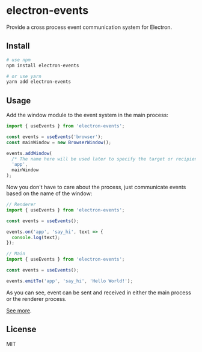 # electron-events

Provide a cross process event communication system for Electron.

## Install

```bash
# use npm
npm install electron-events

# or use yarn
yarn add electron-events
```

## Usage

Add the window module to the event system in the main process:

```js
import { useEvents } from 'electron-events';

const events = useEvents('browser');
const mainWindow = new BrowserWindow();

events.addWindow(
  /* The name here will be used later to specify the target or recipient of the event triggered. */
  'app',
  mainWindow
);
```

Now you don't have to care about the process, just communicate events based on the name of the window:

```js
// Renderer
import { useEvents } from 'electron-events';

const events = useEvents();

events.on('app', 'say_hi', text => {
  console.log(text);
});

// Main
import { useEvents } from 'electron-events';

const events = useEvents();

events.emitTo('app', 'say_hi', 'Hello World!');
```

As you can see, event can be sent and received in either the main process or the renderer process.

[See more](https://github.com/kisstar/electron-events/blob/main/packages/docs/index.md).

## License

MIT
